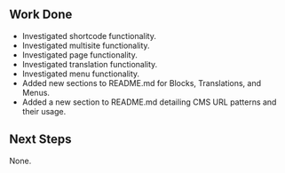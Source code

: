 ## Work Done
- Investigated shortcode functionality.
- Investigated multisite functionality.
- Investigated page functionality.
- Investigated translation functionality.
- Investigated menu functionality.
- Added new sections to README.md for Blocks, Translations, and Menus.
- Added a new section to README.md detailing CMS URL patterns and their usage.

## Next Steps
None.
